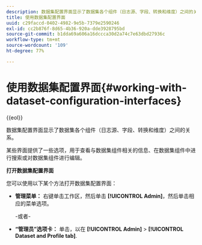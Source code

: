 ```yaml
---
description: 数据集配置界面显示了数据集各个组件（日志源、字段、转换和维度）之间的关系。
title: 使用数据集配置界面
uuid: c29faccd-0402-4982-9e5b-7379e2590246
exl-id: cc2b876f-8d65-4b36-920a-dde3928795bd
source-git-commit: b1dda69a606a16dccca30d2a74c7e63dbd27936c
workflow-type: tm+mt
source-wordcount: '109'
ht-degree: 77%

---
```


# 使用数据集配置界面{#working-with-dataset-configuration-interfaces}

{{eol}}

数据集配置界面显示了数据集各个组件（日志源、字段、转换和维度）之间的关系。

某些界面提供了一些选项，用于查看与数据集组件相关的信息、在数据集组件中进行搜索或对数据集组件进行编辑。

**打开数据集配置界面**

您可以使用以下某个方法打开数据集配置界面：

* **管理菜单：** 右键单击工作区，然后单击 **[!UICONTROL Admin]**，然后单击相应的菜单选项。

   -或者-

* **“管理员”选项卡：** 单击，以在 **[!UICONTROL Admin]** > **[!UICONTROL Dataset and Profile tab]**.
